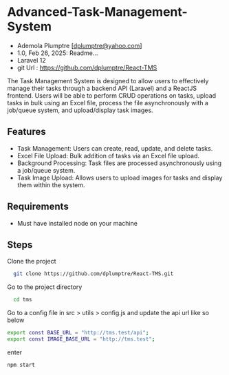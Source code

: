 
# Advanced-Task-Management-System


- Ademola Plumptre [dplumptre@yahoo.com]
- 1.0, Feb 26, 2025: Readme...
- Laravel 12
- git Url : https://github.com/dplumptre/React-TMS

The Task Management System is designed to allow users to effectively manage their tasks through a backend API (Laravel) and a ReactJS frontend. Users will be able to perform CRUD operations on tasks, upload tasks in bulk using an Excel file, process the file asynchronously with a job/queue system, and upload/display task images.




## Features

- Task Management: Users can create, read, update, and delete tasks.
- Excel File Upload: Bulk addition of tasks via an Excel file upload.
- Background Processing: Task files are processed asynchronously using a job/queue system.
- Task Image Upload: Allows users to upload images for tasks and display them within the system.




## Requirements

-   Must have installed node on your machine




## Steps

Clone the project

```bash
  git clone https://github.com/dplumptre/React-TMS.git
```


Go to the project directory

```bash
  cd tms
```

Go to a config file in  src > utils > config.js and update the api url like so below

```bash
export const BASE_URL = "http://tms.test/api";
export const IMAGE_BASE_URL = "http://tms.test";
```

enter
```bash
npm start
```



